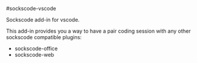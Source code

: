 #sockscode-vscode

Sockscode add-in for vscode. 

This add-in provides you a way to have a pair coding session with any other sockscode compatible plugins:
* sockscode-office
* sockscode-web